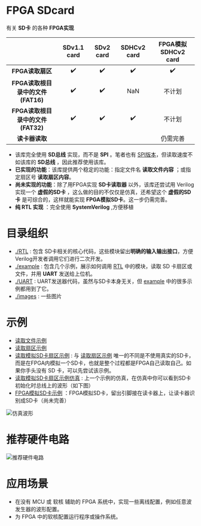FPGA SDcard
===========================
有关 **SD卡** 的各种 **FPGA实现**

|           |  SDv1.1 card       |  SDv2 card          | SDHCv2 card        | FPGA模拟SDHCv2 card
| :-----:   | :------------:     |   :------------:    | :------------:     | :------------:     |
| **FPGA读取扇区**  | :heavy_check_mark: |  :heavy_check_mark: | :heavy_check_mark:  |  :heavy_check_mark:  | 
| **FPGA读取根目录中的文件(FAT16)** | :heavy_check_mark: |  :heavy_check_mark: | NaN  | 不计划 |
| **FPGA读取根目录中的文件(FAT32)** | :heavy_check_mark: |  :heavy_check_mark: | :heavy_check_mark: | 不计划 |
| **读卡器读取**    | | | | 仍需完善 |

* 该库完全使用 **SD总线** 实现，而不是 **SPI** 。笔者也有 [SPI版本](https://github.com/WangXuan95/FPGA-SDcard-File/ "SPI版本")，但读取速度不如该库的 **SD总线** ，因此推荐使用该库。
* **已实现的功能**：该库提供两个稳定的功能：指定文件名 **读取文件内容** ；或指定扇区号 **读取扇区内容**。
* **尚未实现的功能**：除了用FPGA实现 **SD卡读取器** 以外，该库还尝试用 Verilog 实现一个 **虚假的SD卡** ，这么做的目的不仅仅是仿真，还希望这个 **虚假的SD卡** 是可综合的，这样就能实现 **FPGA模拟SD卡**。这一步仍需完善。
* **纯 RTL 实现** ：完全使用 **SystemVerilog**  ,方便移植

# 目录组织
* [./RTL](https://github.com/WangXuan95/FPGA-SDcard/blob/master/RTL/ "./RTL") : 包含 SD卡相关的核心代码，这些模块留出**明确的输入输出接口**，方便Verilog开发者调用它们进行二次开发。
* [./example](https://github.com/WangXuan95/FPGA-SDcard/blob/master/example/ "./example") : 包含几个示例，展示如何调用 [RTL](https://github.com/WangXuan95/FPGA-SDcard/blob/master/RTL/ "RTL") 中的模块，读取 SD 卡扇区或文件，并用 **UART** 发送给上位机。
* [./UART](https://github.com/WangXuan95/FPGA-SDcard/blob/master/UART/ "./UART") : UART发送器代码，虽然与SD卡本身无关，但 [example](https://github.com/WangXuan95/FPGA-SDcard/blob/master/RTL/ "example") 中的很多示例都用到了它。
* [./images](https://github.com/WangXuan95/FPGA-SDcard/blob/master/images/ "./images") : 一些图片


# 示例
* [读取文件示例](https://github.com/WangXuan95/FPGA-SDcard/blob/master/example/ReadFile/ "读取文件示例")
* [读取扇区示例](https://github.com/WangXuan95/FPGA-SDcard/blob/master/example/ReadSector/ "读取扇区示例")
* [读取模拟SD卡扇区示例](https://github.com/WangXuan95/FPGA-SDcard/blob/master/example/ReadSector_FakeSD/ "读取模拟SD卡扇区示例") : 与 [读取扇区示例](https://github.com/WangXuan95/FPGA-SDcard/blob/master/example/ReadSector/ "读取扇区示例") 唯一的不同是不使用真实的SD卡，而是在FPGA内模拟一个SD卡，也就是整个过程都是FPGA自己读取自己。如果你手头没有 SD 卡，可以先尝试该示例。
* [读取模拟SD卡扇区示例仿真](https://github.com/WangXuan95/FPGA-SDcard/blob/master/example/ReadSector_FakeSD_simulation/ "读取模拟SD卡扇区示例仿真") : 上一个示例的仿真，在仿真中你可以看到SD卡初始化时总线上的波形（如下图）
* [FPGA模拟SD卡示例](https://github.com/WangXuan95/FPGA-SDcard/blob/master/example/FakeSDcard/ "FPGA模拟SD卡示例") ：FPGA模拟SD卡，留出引脚接在读卡器上，让读卡器识别成SD卡（尚未完善）

![仿真波形](https://github.com/WangXuan95/FPGA-SDcard/blob/master/images/wave.png)

# 推荐硬件电路

![推荐硬件电路](https://github.com/WangXuan95/FPGA-SDcard/blob/master/images/sch.png)

# 应用场景
* 在没有 MCU 或 软核 辅助的 FPGA 系统中，实现一些离线配置，例如任意波发生器的波形配置。
* 为 FPGA 中的软核配置运行程序或操作系统。
